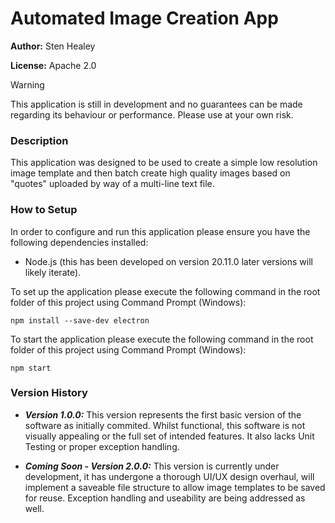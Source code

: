 # Automated Image Creation App

**Author:** Sten Healey

**License:** Apache 2.0

> [!WARNING]
> This application is still in development and no guarantees can be made regarding its behaviour or performance. Please use at your own risk.

### **Description** 
This application was designed to be used to create a simple low resolution image template and then batch create high quality images based on "quotes" uploaded by way of a multi-line text file.

### **How to Setup** 
In order to configure and run this application please ensure you have the following dependencies installed:

* Node.js (this has been developed on version 20.11.0 later versions will likely iterate).

To set up the application please execute the following command in the root folder of this project using Command Prompt (Windows):

```shell
npm install --save-dev electron
```

To start the application please execute the following command in the root folder of this project using Command Prompt (Windows):

```shell
npm start
```


### **Version History** 

* **_Version 1.0.0:_** This version represents the first basic version of the software as initially commited. Whilst functional, this software is not visually appealing or the full set of intended features. It also lacks Unit Testing or proper exception handling.

* **_Coming Soon - Version 2.0.0:_** This version is currently under development, it has undergone a thorough UI/UX design overhaul, will implement a saveable file structure to allow image templates to be saved for reuse. Exception handling and useability are being addressed as well.
